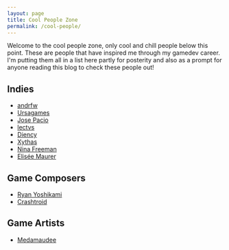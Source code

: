 ```yaml
---
layout: page
title: Cool People Zone
permalink: /cool-people/
---
```


Welcome to the cool people zone, only cool and chill people below this point. These are people that have inspired me through my gamedev career. I'm putting them all in a list here partly for posterity and also as a prompt for anyone reading this blog to check these people out!


## Indies

- [andrfw][andrfw]
- [Ursagames][ursagames]
- [Jose Pacio][jose]
- [lectvs][lectvs]
- [Diency][diency]
- [Xythas][sam]
- [Nina Freeman][nina]
- [Elisée Maurer][elisee]

## Game Composers

- [Ryan Yoshikami][quarkimo]
- [Crashtroid][crashtroid]

## Game Artists
- [Medamaudee][medamaudee]



[andrfw]: http://andrfw.com
[quarkimo]: https://soundcloud.com/quarkimo
[ursagames]: https://ursagames.itch.io/
[jose]: https://joespacio.itch.io/
[nina]: http://ninasays.so/
[elisee]: https://elisee.itch.io/
[crashtroid]: https://soundcloud.com/crashtroid
[medamaudee]: https://www.artstation.com/kmays
[lectvs]: https://lectvs.itch.io
[diency]: https://diency.itch.io/
[sam]: https://sam-long.itch.io/
